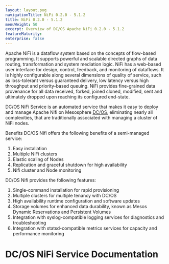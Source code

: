 ```yaml
---
layout: layout.pug
navigationTitle: NiFi 0.2.0 - 5.1.2
title: NiFi 0.2.0 - 5.1.2
menuWeight: 50
excerpt: Overview of DC/OS Apache NiFi 0.2.0 - 5.1.2
featureMaturity:
enterprise: false
---
```


Apache NiFi is a dataflow system based on the concepts of flow-based programming. It supports powerful and scalable directed graphs of data routing, transformation and system mediation logic. NiFi has a web-based user interface for design, control, feedback, and monitoring of dataflows. It is highly configurable along several dimensions of quality of service, such as loss-tolerant versus guaranteed delivery, low latency versus high throughput and priority-based queuing. NiFi provides fine-grained data provenance for all data received, forked, joined cloned, modified, sent and ultimately dropped upon reaching its configured end-state.

DC/OS NiFi Service is an automated service that makes it easy to deploy and manage Apache Nifi on Mesosphere [DC/OS](https://mesosphere.com/product/), eliminating nearly all complexities, that are traditionally associated with managing a cluster of NiFi nodes.

Benefits
DC/OS Nifi  offers the following benefits of a semi-managed service:

1. Easy installation
2. Multiple NiFi clusters
3. Elastic scaling of Nodes
4. Replication and graceful shutdown for high availability
5. Nifi cluster and Node monitoring



DC/OS Nifi  provides the following features:

1. Single-command installation for rapid provisioning
2. Multiple clusters for multiple tenancy with DC/OS
3. High availability runtime configuration and software updates
3. Storage volumes for enhanced data durability, known as Mesos Dynamic Reservations and Persistent Volumes
5. Integration with syslog-compatible logging services for diagnostics and troubleshooting
6. Integration with statsd-compatible metrics services for capacity and performance monitoring



# DC/OS NiFi Service Documentation
